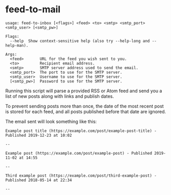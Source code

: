 # feed-to-mail

```
usage: feed-to-inbox [<flags>] <feed> <to> <smtp> <smtp_port> <smtp_user> [<smtp_pw>]

Flags:
  --help  Show context-sensitive help (also try --help-long and --help-man).

Args:
  <feed>       URL for the feed you wish sent to you.
  <to>         Recipient email address.
  <smtp>       SMTP server address used to send the email.
  <smtp_port>  The port to use for the SMTP server.
  <smtp_user>  Username to use for the SMTP server.
  [<smtp_pw>]  Password to use for the SMTP server.
```

Running this script will parse a provided RSS or Atom feed and send you a list of new posts along with links and publish dates.

To prevent sending posts more than once, the date of the most recent post is stored for each feed, and all posts published before that date are ignored.

The email sent will look something like this:

```
Example post title (https://example.com/post/example-post-title) - Published 2019-12-23 at 10:02

--

Example post (https://example.com/post/example-post) - Published 2019-11-02 at 14:55

--

Third example post (https://example.com/post/third-example-post) - Published 2018-05-14 at 22:34

--
```
